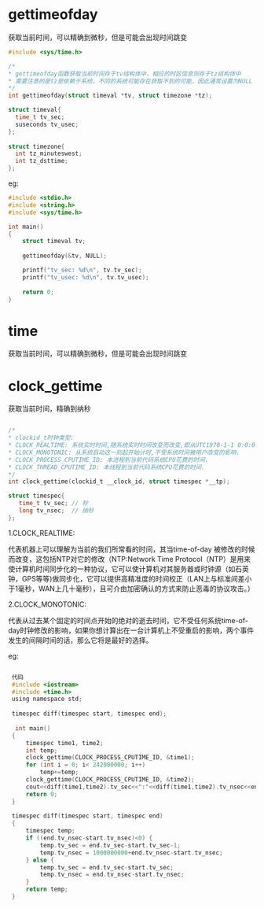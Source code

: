 # gettimeofday 

获取当前时间，可以精确到微秒，但是可能会出现时间跳变

```c
#include <sys/time.h>

/*
* gettimeofday函数获取当前时间存于tv结构体中，相应的时区信息则存于tz结构体中
* 需要注意的是tz是依赖于系统，不同的系统可能存在获取不到的可能，因此通常设置为NULL 
*/
int gettimeofday(struct timeval *tv, struct timezone *tz);

struct timeval{
  time_t tv_sec;
  suseconds tv_usec;
};
  
struct timezone{
  int tz_minuteswest; 
  int tz_dsttime;
};

```

eg:

```c
#include <stdio.h>
#include <string.h>
#include <sys/time.h>

int main()
{
    struct timeval tv; 
    
    gettimeofday(&tv, NULL);

    printf("tv_sec: %d\n", tv.tv_sec);
    printf("tv_usec: %d\n", tv.tv_usec);
    
    return 0;
}

```

# time 

获取当前时间，可以精确到微秒，但是可能会出现时间跳变

# clock_gettime

获取当前时间，精确到纳秒

```c

/*
* clockid_t时钟类型:
* CLOCK_REALTIME: 系统实时时间,随系统实时时间改变而改变,即从UTC1970-1-1 0:0:0开始计时, 中间时刻如果系统时间被用户改成其他,则对应的时间相应改变.
* CLOCK_MONOTONIC: 从系统启动这一刻起开始计时,不受系统时间被用户改变的影响.
* CLOCK_PROCESS_CPUTIME_ID: 本进程到当前代码系统CPU花费的时间.
* CLOCK_THREAD_CPUTIME_ID: 本线程到当前代码系统CPU花费的时间.
*/
int clock_gettime(clockid_t __clock_id, struct timespec *__tp);

struct timespec{
   time_t tv_sec; // 秒
   long tv_nsec;  // 纳秒
};


```

1.CLOCK_REALTIME:

代表机器上可以理解为当前的我们所常看的时间，其当time-of-day 被修改的时候而改变，这包括NTP对它的修改（NTP:Network Time Protocol（NTP）是用来使计算机时间同步化的一种协议，它可以使计算机对其服务器或时钟源（如石英钟，GPS等等)做同步化，它可以提供高精准度的时间校正（LAN上与标准间差小于1毫秒，WAN上几十毫秒），且可介由加密确认的方式来防止恶毒的协议攻击。）

2.CLOCK_MONOTONIC:

代表从过去某个固定的时间点开始的绝对的逝去时间，它不受任何系统time-of-day时钟修改的影响，如果你想计算出在一台计算机上不受重启的影响，两个事件发生的间隔时间的话，那么它将是最好的选择。

eg:

```c

 代码
 #include <iostream>
 #include <time.h>
 using namespace std;
  
 timespec diff(timespec start, timespec end);
  
  int main()
 {
     timespec time1, time2;
     int temp;
     clock_gettime(CLOCK_PROCESS_CPUTIME_ID, &time1);
     for (int i = 0; i< 242000000; i++)
         temp+=temp;
     clock_gettime(CLOCK_PROCESS_CPUTIME_ID, &time2);
     cout<<diff(time1,time2).tv_sec<<":"<<diff(time1,time2).tv_nsec<<endl;
     return 0;
 }
  
 timespec diff(timespec start, timespec end)
 {
     timespec temp;
     if ((end.tv_nsec-start.tv_nsec)<0) {
         temp.tv_sec = end.tv_sec-start.tv_sec-1;
         temp.tv_nsec = 1000000000+end.tv_nsec-start.tv_nsec;
     } else {
         temp.tv_sec = end.tv_sec-start.tv_sec;
         temp.tv_nsec = end.tv_nsec-start.tv_nsec;
     }
     return temp;
 }

```
